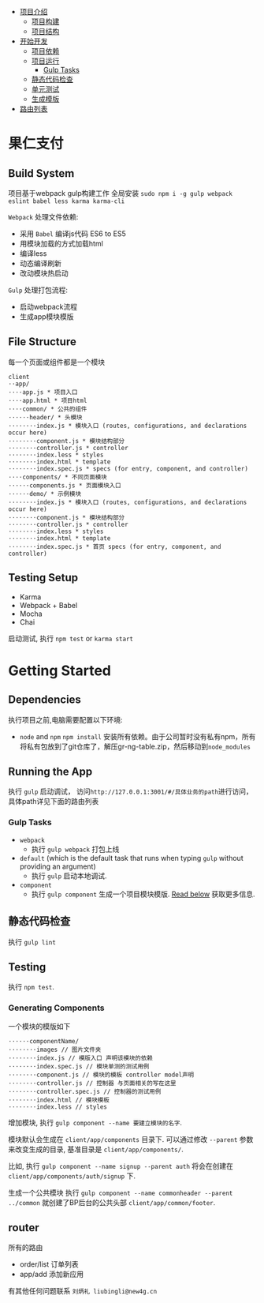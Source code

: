 * [项目介绍](#walkthrough)
    * [项目构建](#build-system)
    * [项目结构](#file-structure)
* [开始开发](#getting-started)
    * [项目依赖](#dependencies)
    * [项目运行](#running-the-app)
        * [Gulp Tasks](#gulp-tasks)
    * [静态代码检查](#lint-the-app)
    * [单元测试](#testing-setup)
    * [生成模版](#generating-components)  
* [路由列表](#router)

# 果仁支付
## Build System
项目基于webpack gulp构建工作
全局安装 `sudo npm i -g gulp webpack eslint babel less karma karma-cli`

`Webpack` 处理文件依赖:
* 采用 `Babel` 编译js代码 ES6 to ES5 
* 用模块加载的方式加载html
* 编译less
* 动态编译刷新
* 改动模块热启动

`Gulp` 处理打包流程:
* 启动webpack流程
* 生成app模块模版

## File Structure
每一个页面或组件都是一个模块
```
client
⋅⋅app/
⋅⋅⋅⋅app.js * 项目入口
⋅⋅⋅⋅app.html * 项目html
⋅⋅⋅⋅common/ * 公共的组件
⋅⋅⋅⋅⋅⋅header/ * 头模块
⋅⋅⋅⋅⋅⋅⋅⋅index.js * 模块入口 (routes, configurations, and declarations occur here)
⋅⋅⋅⋅⋅⋅⋅⋅component.js * 模块结构部分 
⋅⋅⋅⋅⋅⋅⋅⋅controller.js * controller
⋅⋅⋅⋅⋅⋅⋅⋅index.less * styles
⋅⋅⋅⋅⋅⋅⋅⋅index.html * template
⋅⋅⋅⋅⋅⋅⋅⋅index.spec.js * specs (for entry, component, and controller)
⋅⋅⋅⋅components/ * 不同页面模块
⋅⋅⋅⋅⋅⋅components.js * 页面模块入口
⋅⋅⋅⋅⋅⋅demo/ * 示例模块
⋅⋅⋅⋅⋅⋅⋅⋅index.js * 模块入口 (routes, configurations, and declarations occur here)
⋅⋅⋅⋅⋅⋅⋅⋅component.js * 模块结构部分 
⋅⋅⋅⋅⋅⋅⋅⋅controller.js * controller
⋅⋅⋅⋅⋅⋅⋅⋅index.less * styles
⋅⋅⋅⋅⋅⋅⋅⋅index.html * template
⋅⋅⋅⋅⋅⋅⋅⋅index.spec.js * 首页 specs (for entry, component, and controller)
```

## Testing Setup
* Karma
* Webpack + Babel
* Mocha
* Chai

启动测试, 执行 `npm test` or `karma start` 

# Getting Started
## Dependencies
执行项目之前,电脑需要配置以下环境:
* `node` and `npm`
`npm install` 安装所有依赖。由于公司暂时没有私有npm，所有将私有包放到了git仓库了，解压gr-ng-table.zip，然后移动到`node_modules`

## Running the App
执行 `gulp` 启动调试， 访问`http://127.0.0.1:3001/#/具体业务的path`进行访问，具体path详见下面的路由列表
 
### Gulp Tasks
* `webpack`
  * 执行 `gulp webpack` 打包上线
* `default` (which is the default task that runs when typing `gulp` without providing an argument)
  * 执行 `gulp` 启动本地调试.
* `component`
  * 执行 `gulp component` 生成一个项目模块模版. [Read below](#generating-components) 获取更多信息.

## 静态代码检查
执行 `gulp lint`

## Testing
执行 `npm test`.

### Generating Components
一个模块的模版如下
```
⋅⋅⋅⋅⋅⋅componentName/
⋅⋅⋅⋅⋅⋅⋅⋅images // 图片文件夹
⋅⋅⋅⋅⋅⋅⋅⋅index.js // 模版入口 声明该模块的依赖
⋅⋅⋅⋅⋅⋅⋅⋅index.spec.js // 模块单测的测试用例
⋅⋅⋅⋅⋅⋅⋅⋅component.js // 模块的模板 controller model声明
⋅⋅⋅⋅⋅⋅⋅⋅controller.js // 控制器 与页面相关的写在这里
⋅⋅⋅⋅⋅⋅⋅⋅controller.spec.js // 控制器的测试用例
⋅⋅⋅⋅⋅⋅⋅⋅index.html // 模块模板
⋅⋅⋅⋅⋅⋅⋅⋅index.less // styles
```

增加模块, 执行 `gulp component --name 要建立模块的名字`.

模块默认会生成在 `client/app/components` 目录下. 可以通过修改 `--parent` 参数来改变生成的目录, 基准目录是 `client/app/components/`.

比如, 执行 `gulp component --name signup --parent auth` 将会在创建在 `client/app/components/auth/signup` 下.  

生成一个公共模块 执行 `gulp component --name commonheader --parent ../common` 就创建了BP后台的公共头部 `client/app/common/footer`.  

## router

所有的路由
* order/list 订单列表
* app/add 添加新应用

有其他任何问题联系 `刘炳礼 liubingli@new4g.cn`